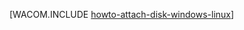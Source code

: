 ﻿<properties linkid="manage-linux-howto-attach-a-disk" urlDisplayName="Присоединение диска" pageTitle="Присоедините диск к виртуальной машине в Windows Azure" metaKeywords="Виртуальная машина Azure Linux, виртуальная машина Azure Windows, присоединение диска Azure, инициализация диска Azure" description="Узнать, как присоединить диск с данными к виртуальной машине Windows Azure. После этого инициализируйте диск на Windows Server или на виртуальной машине Linux." metaCanonical="" services="virtual-machines" documentationCenter="" title="" authors=""  solutions="" writer="" manager="" editor=""  />





[WACOM.INCLUDE [howto-attach-disk-windows-linux](../includes/howto-attach-disk-windows-linux.md)]

